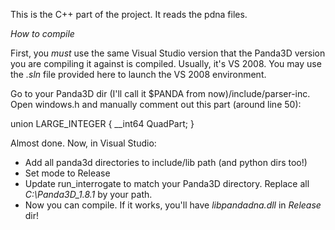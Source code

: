 This is the C++ part of the project. It reads the pdna files.

_How to compile_

First, you *must* use the same Visual Studio version that the Panda3D version you are compiling it against is compiled.
Usually, it's VS 2008. You may use the _.sln_ file provided here to launch the VS 2008 environment.

Go to your Panda3D dir (I'll call it $PANDA from now)/include/parser-inc.
Open windows.h and manually comment out this part (around line 50):

union LARGE_INTEGER {
  __int64 QuadPart;
}

Almost done. Now, in Visual Studio:
- Add all panda3d directories to include/lib path (and python dirs too!)
- Set mode to Release
- Update run_interrogate to match your Panda3D directory. Replace all _C:\Panda3D_1.8.1_ by your path.
- Now you can compile. If it works, you'll have _libpandadna.dll_ in _Release_ dir!
